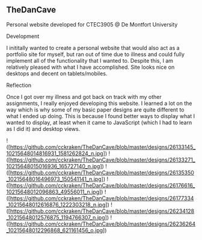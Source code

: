 ## TheDanCave

Personal website developed for CTEC3905 @ De Montfort University

Development

I inititally wanted to create a personal website that would also act 
as a portfolio site for myself, but ran out of time due to illness and 
could fully implement all of the functionality that I wanted to. Despite
 this, I am relatively pleased with what I have accomplished. Site looks
 nice on desktops and decent on tablets/mobiles.

Reflection

Once I got over my illness and got back on track with my other 
assignments, I really enjoyed developing this website. I learned a lot 
on the way which is why some of my basic paper designs are quite 
different to what I ended up doing. This is because I found better ways 
to display what I wanted to display, at least when it came to JavaScript
 (which I had to learn as I did it) and desktop views.

!([https://github.com/cckraken/TheDanCave/blob/master/designs/26133145_10215648014816931_1581262824_n.jpg])
!([https://github.com/cckraken/TheDanCave/blob/master/designs/26133271_10215648015016936_165727140_n.jpg])
!([https://github.com/cckraken/TheDanCave/blob/master/designs/26135350_10215648016496973_150541141_n.jpg])
!([https://github.com/cckraken/TheDanCave/blob/master/designs/26176616_10215648012096863_49556011_n.jpg])
!([https://github.com/cckraken/TheDanCave/blob/master/designs/26177334_10215648012616876_1222303218_n.jpg])
!([https://github.com/cckraken/TheDanCave/blob/master/designs/26234128_10215648012576875_1194766307_n.jpg])
!([https://github.com/cckraken/TheDanCave/blob/master/designs/26236264_10215648012296868_621161456_o.jpg])
